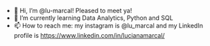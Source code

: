 - 👋 Hi, I’m @lu-marcal! Pleased to meet ya! 
- 🌱 I’m currently learning Data Analytics, Python and SQL
- 📫 How to reach me: my instagram is @lu_marcal and my LinkedIn profile is https://www.linkedin.com/in/lucianamarcal/

<!---
lu-marcal/lu-marcal is a ✨ special ✨ repository because its `README.md` (this file) appears on your GitHub profile.
You can click the Preview link to take a look at your changes.
--->

